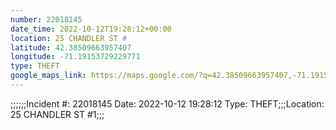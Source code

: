 ```yaml
---
number: 22018145
date_time: 2022-10-12T19:28:12+00:00
location: 25 CHANDLER ST #
latitude: 42.38509663957407
longitude: -71.19153729229771
type: THEFT
google_maps_link: https://maps.google.com/?q=42.38509663957407,-71.19153729229771
---
```


;;;;;;Incident #: 22018145  Date: 2022-10-12 19:28:12   Type: THEFT;;;Location: 25 CHANDLER ST #1;;;
